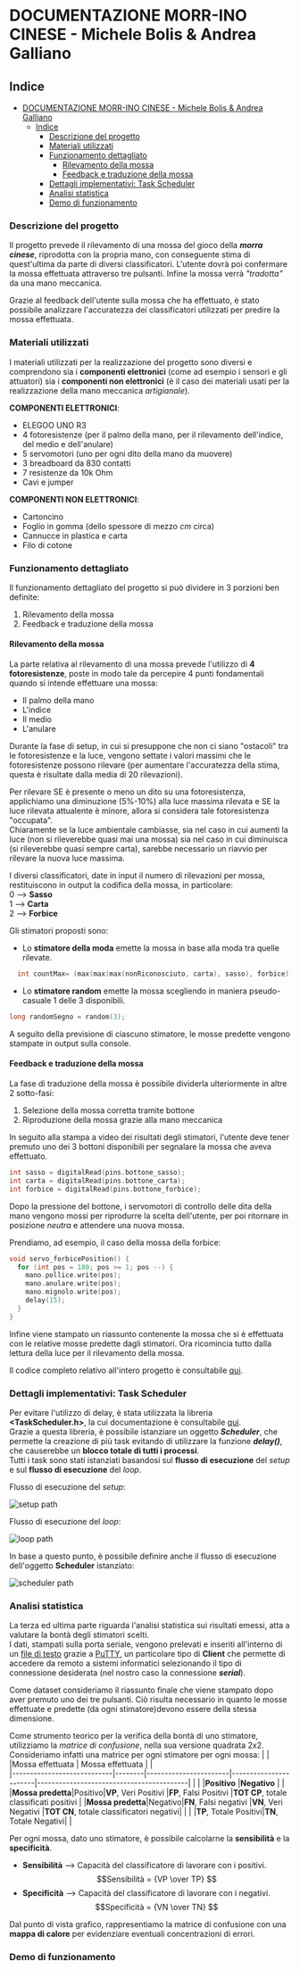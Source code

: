 # DOCUMENTAZIONE MORR-INO CINESE - Michele Bolis & Andrea Galliano

## Indice

- [DOCUMENTAZIONE MORR-INO CINESE - Michele Bolis \& Andrea Galliano](#documentazione-morr-ino-cinese---michele-bolis--andrea-galliano)
  - [Indice](#indice)
    - [Descrizione del progetto](#descrizione-del-progetto)
    - [Materiali utilizzati](#materiali-utilizzati)
    - [Funzionamento dettagliato](#funzionamento-dettagliato)
      - [Rilevamento della mossa](#rilevamento-della-mossa)
      - [Feedback e traduzione della mossa](#feedback-e-traduzione-della-mossa)
    - [Dettagli implementativi: Task Scheduler](#dettagli-implementativi-task-scheduler)
    - [Analisi statistica](#analisi-statistica)
    - [Demo di funzionamento](#demo-di-funzionamento)

### Descrizione del progetto

Il progetto prevede il rilevamento di una mossa del gioco della __*morra cinese*__, riprodotta con la propria mano, con conseguente stima di quest'ultima da parte di diversi classificatori. L'utente dovrà poi confermare la mossa effettuata attraverso tre pulsanti. Infine la mossa verrà *"tradotta"* da una mano meccanica.

Grazie al feedback dell'utente sulla mossa che ha effettuato, è stato possibile analizzare l'accuratezza dei classificatori utilizzati per predire la mossa effettuata.

### Materiali utilizzati

I materiali utilizzati per la realizzazione del progetto sono diversi e comprendono sia i __componenti elettronici__ (come ad esempio i sensori e gli attuatori) sia i __componenti non elettronici__ (è il caso dei materiali usati per la realizzazione della mano meccanica *artigianale*).  

**COMPONENTI ELETTRONICI**:

- ELEGOO UNO R3
- 4 fotoresistenze (per il palmo della mano, per il rilevamento dell'indice, del medio e dell'anulare)
- 5 servomotori (uno per ogni dito della mano da muovere)
- 3 breadboard da 830 contatti
- 7 resistenze da 10k Ohm
- Cavi e jumper  

**COMPONENTI NON ELETTRONICI**:

- Cartoncino  
- Foglio in gomma (dello spessore di mezzo *cm* circa)
- Cannucce in plastica e carta
- Filo di cotone

### Funzionamento dettagliato

Il funzionamento dettagliato del progetto si può dividere in 3 porzioni ben definite:  

1. Rilevamento della mossa
2. Feedback e traduzione della mossa

#### Rilevamento della mossa

La parte relativa al rilevamento di una mossa prevede l'utilizzo di __4 fotoresistenze__, poste in modo tale da percepire 4 punti fondamentali quando si intende effettuare una mossa:

- Il palmo della mano
- L'indice
- Il medio
- L'anulare  

Durante la fase di setup, in cui si presuppone che non ci siano "ostacoli" tra le fotoresistenze e la luce, vengono settate i valori massimi che le fotoresistenze possono rilevare (per aumentare l'accuratezza della stima, questa è risultate dalla media di 20 rilevazioni).  

Per rilevare SE è presente o meno un dito su una fotoresistenza, applichiamo una diminuzione (5%-10%) alla luce massima rilevata e SE la luce rilevata attualente è minore, allora si considera tale fotoresistenza "occupata".  
Chiaramente se la luce ambientale cambiasse, sia nel caso in cui aumenti la luce (non si rileverebbe quasi mai una mossa) sia nel caso in cui diminuisca (si rileverebbe quasi sempre carta), sarebbe necessario un riavvio per rilevare la nuova luce massima.  

I diversi classificatori, date in input il numero di rilevazioni per mossa, restituiscono in output la codifica della mossa, in particolare:  
0 --> __Sasso__  
1 --> __Carta__  
2 --> __Forbice__  

Gli stimatori proposti sono:

- Lo __stimatore della moda__ emette la mossa in base alla moda tra quelle rilevate.

```C++
  int countMax= (max(max(max(nonRiconosciuto, carta), sasso), forbice));
```

- Lo __stimatore random__ emette la mossa scegliendo in maniera pseudo-casuale 1 delle 3 disponibili.

```C++
long randomSegno = random(3);
```

A seguito della previsione di ciascuno stimatore, le mosse predette vengono stampate in output sulla console.

#### Feedback e traduzione della mossa

La fase di traduzione della mossa è possibile dividerla ulteriormente in altre 2 sotto-fasi:  

1. Selezione della mossa corretta tramite bottone
2. Riproduzione della mossa grazie alla mano meccanica  

In seguito alla stampa a video dei risultati degli stimatori, l'utente deve tener premuto uno dei 3 bottoni disponibili per segnalare la mossa che aveva effettuato.

```C++
int sasso = digitalRead(pins.bottone_sasso);
int carta = digitalRead(pins.bottone_carta);
int forbice = digitalRead(pins.bottone_forbice);
```

Dopo la pressione del bottone, i servomotori di controllo delle dita della mano vengono mossi per riprodurre la scelta dell'utente, per poi ritornare in posizione *neutra* e attendere una nuova mossa.  

Prendiamo, ad esempio, il caso della mossa della forbice:

```C++
void servo_forbicePosition() {
  for (int pos = 180; pos >= 1; pos --) {
    mano.pollice.write(pos);
    mano.anulare.write(pos);
    mano.mignolo.write(pos);
    delay(15);
  }
}
```

Infine viene stampato un riassunto contenente la mossa che si è effettuata con le relative mosse predette dagli stimatori. Ora ricomincia tutto dalla lettura della luce per il rilevamento della mossa.

Il codice completo relativo all'intero progetto è consultabile [qui](../morr/morr.ino).

### Dettagli implementativi: Task Scheduler

Per evitare l'utilizzo di delay, è stata utilizzata la libreria __<TaskScheduler.h>__, la cui documentazione è consultabile [qui](https://github.com/arkhipenko/TaskScheduler).  
Grazie a questa libreria, è possibile istanziare un oggetto __*Scheduler*__, che permette la creazione di più task evitando di utilizzare la funzione __*delay()*__, che causerebbe un __blocco totale di tutti i processi__.  
Tutti i task sono stati istanziati basandosi sul __flusso di esecuzione__ del *setup* e sul __flusso di esecuzione__ del *loop*.  

Flusso di esecuzione del *setup*:

![setup path](/documentation/setup_path.png)

Flusso di esecuzione del *loop*:

![loop path](/documentation/execution_path.png)

In base a questo punto, è possibile definire anche il flusso di esecuzione dell'oggetto __Scheduler__ istanziato:

![scheduler path](/documentation/scheduler_path.png)

### Analisi statistica

La terza ed ultima parte riguarda l'analisi statistica sui risultati emessi, atta a valutare la bontà degli stimatori scelti.  
I dati, stampati sulla porta seriale, vengono prelevati e inseriti all'interno di un [file di testo](../Statistiche/log.txt) grazie a [PuTTY](https://www.putty.org/), un particolare tipo di __Client__ che permette di accedere da remoto a sistemi informatici selezionando il tipo di connessione desiderata (nel nostro caso la connessione __*serial*__).  

Come dataset consideriamo il riassunto finale che viene stampato dopo aver premuto uno dei tre pulsanti. Ciò risulta necessario in quanto le mosse effettuate e predette (da ogni stimatore)devono essere della stessa dimensione.  

Come strumento teorico per la verifica della bontà di uno stimatore, utilizziamo la *matrice di confusione*, nella sua versione quadrata 2x2.  
Consideriamo infatti una matrice per ogni stimatore per ogni mossa:
|                            |        |Mossa effettuata       | Mossa effettuata       |                                          |  
|----------------------------|--------|-----------------------|-----------------------|------------------------------------------|
|                            |        |__Positivo__           |__Negativo__           |                                          |
|__Mossa predetta__|Positivo|__VP__, Veri Positivi  |__FP__, Falsi Positivi |__TOT CP__, totale classificati positivi  |
|__Mossa predetta__|Negativo|__FN__, Falsi negativi |__VN__, Veri Negativi  |__TOT CN__, totale classificatori negativi|
|                            |        |__TP__, Totale Positivi|__TN__, Totale Negativi|                                          |

Per ogni mossa, dato uno stimatore, è possibile calcolarne la __sensibilità__ e la __specificità__.  

- __Sensibilità__ --> Capacità del classificatore di lavorare con i positivi.  
$$Sensibilità = {VP \over TP} $$
- __Specificità__ --> Capacità del classificatore di lavorare con i negativi.
$$Specificità = {VN \over TN} $$

Dal punto di vista grafico, rappresentiamo la matrice di confusione con una __mappa di calore__ per evidenziare eventuali concentrazioni di errori.

### Demo di funzionamento
